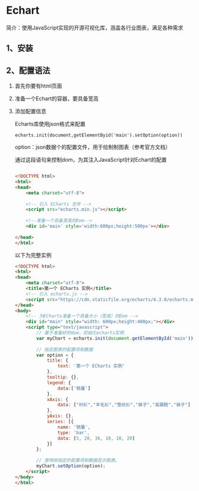 # Echart

简介：使用JavaScript实现的开源可视化库，涵盖各行业图表，满足各种需求

## 1、安装

## 2、配置语法

1. 首先你要有html页面

2. 准备一个Echart的容器，要具备宽高

3. 添加配置信息

   Echarts库使用json格式来配置

   `echarts.init(document,getElementByid('main').setOption(option))`

   option：json数据个的配置文件，用于绘制制图表（参考官方文档）

   通过这段语句来控制dom，为其注入JavaScript针对Echart的配置

   ```html
   
   <!DOCTYPE html>
   <html>
   <head>
       <meta charset="utf-8">
       
       <!-- 引入 ECharts 文件 -->
       <script src="echarts.min.js"></script>
       
       <!--准备一个具备宽高的Dom-->
       <div id='main' style='width:600px;height:500px'></div> 
       
   </head>
   </html>
   
   ```

   以下为完整实例

   ```html
   <!DOCTYPE html>
   <html>
   <head>
       <meta charset="utf-8">
       <title>第一个 ECharts 实例</title>
       <!-- 引入 echarts.js -->
       <script src="https://cdn.staticfile.org/echarts/4.3.0/echarts.min.js"></script>
   </head>
   <body>
       <!-- 为ECharts准备一个具备大小（宽高）的Dom -->
       <div id="main" style="width: 600px;height:400px;"></div>
       <script type="text/javascript">
           // 基于准备好的dom，初始化echarts实例
           var myChart = echarts.init(document.getElementById('main'));
    
           // 指定图表的配置项和数据
           var option = {
               title: {
                   text: '第一个 ECharts 实例'
               },
               tooltip: {},
               legend: {
                   data:['销量']
               },
               xAxis: {
                   data: ["衬衫","羊毛衫","雪纺衫","裤子","高跟鞋","袜子"]
               },
               yAxis: {},
               series: [{
                   name: '销量',
                   type: 'bar',
                   data: [5, 20, 36, 10, 10, 20]
               }]
           };
    
           // 使用刚指定的配置项和数据显示图表。
           myChart.setOption(option);
       </script>
   </body>
   </html>
   ```

   